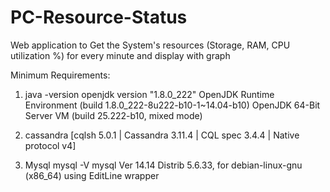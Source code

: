 # PC-Resource-Status
Web application to Get the System's resources (Storage, RAM, CPU utilization %) for every minute and display with graph 

Minimum Requirements:

1) java -version
openjdk version "1.8.0_222"
OpenJDK Runtime Environment (build 1.8.0_222-8u222-b10-1~14.04-b10)
OpenJDK 64-Bit Server VM (build 25.222-b10, mixed mode)

2) cassandra 
[cqlsh 5.0.1 | Cassandra 3.11.4 | CQL spec 3.4.4 | Native protocol v4]

3) Mysql
mysql -V
mysql  Ver 14.14 Distrib 5.6.33, for debian-linux-gnu (x86_64) using  EditLine wrapper
